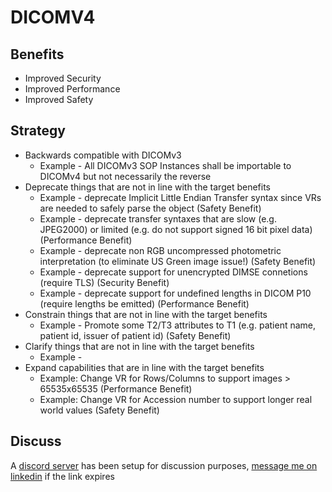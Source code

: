 # DICOMV4

## Benefits

- Improved Security
- Improved Performance
- Improved Safety

## Strategy

- Backwards compatible with DICOMv3
  - Example - All DICOMv3 SOP Instances shall be importable to DICOMv4 but not necessarily the reverse
- Deprecate things that are not in line with the target benefits
  - Example - deprecate Implicit Little Endian Transfer syntax since VRs are needed to safely parse the object (Safety Benefit)
  - Example - deprecate transfer syntaxes that are slow (e.g. JPEG2000) or limited (e.g. do not support signed 16 bit pixel data) (Performance Benefit)
  - Example - deprecate non RGB uncompressed photometric interpretation (to eliminate US Green image issue!) (Safety Benefit)
  - Example - deprecate support for unencrypted DIMSE connetions (require TLS) (Security Benefit)
  - Example - deprecate support for undefined lengths in DICOM P10 (require lengths be emitted) (Performance Benefit)
- Constrain things that are not in line with the target benefits
  - Example - Promote some T2/T3 attributes to T1 (e.g. patient name, patient id, issuer of patient id) (Safety Benefit)
- Clarify things that are not in line with the target benefits
  - Example -
- Expand capabilities that are in line with the target benefits
  - Example: Change VR for Rows/Columns to support images > 65535x65535 (Performance Benefit)
  - Example: Change VR for Accession number to support longer real world values (Safety Benefit)

## Discuss

A [discord server](https://discord.gg/DwGrgSQh) has been setup for discussion purposes, [message me on linkedin](https://www.linkedin.com/in/chafey/) if the link expires

